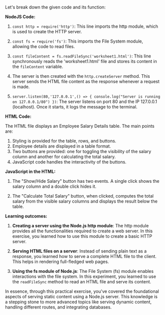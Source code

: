 Let's break down the given code and its function:

**NodeJS Code:**

1. `const http = require('http')`: This line imports the http module, which is used to create the HTTP server.

2. `const fs = require('fs')`: This imports the File System module, allowing the code to read files.

3. `const fileContent = fs.readFileSync('worksheet1.html')`: This line synchronously reads the 'worksheet1.html' file and stores its content in the `fileContent` variable.

4. The server is then created with the `http.createServer` method. This server sends the HTML file content as the response whenever a request is made.

5. `server.listen(80,'127.0.0.1',() => { console.log("Server is running on 127.0.0.1/80") })`: The server listens on port 80 and the IP 127.0.0.1 (localhost). Once it starts, it logs the message to the terminal.

**HTML Code:**

The HTML file displays an Employee Salary Details table. The main points are:

1. Styling is provided for the table, rows, and buttons.
2. Employee details are displayed in a table format.
3. Two buttons are provided: one for toggling the visibility of the salary column and another for calculating the total salary.
4. JavaScript code handles the interactivity of the buttons.

**JavaScript in the HTML:**

1. The "Show/Hide Salary" button has two events. A single click shows the salary column and a double click hides it.

2. The "Calculate Total Salary" button, when clicked, computes the total salary from the visible salary columns and displays the result below the table.

**Learning outcomes:**

1. **Creating a server using the Node.js http module**: The http module provides all the functionalities required to create a web server. In this exercise, you learned how to use this module to create a basic HTTP server.

2. **Serving HTML files on a server**: Instead of sending plain text as a response, you learned how to serve a complete HTML file to the client. This helps in rendering full-fledged web pages.

3. **Using the fs module of Node.js**: The File System (fs) module enables interactions with the file system. In this experiment, you learned to use the `readFileSync` method to read an HTML file and serve its content.

In essence, through this practical exercise, you've covered the foundational aspects of serving static content using a Node.js server. This knowledge is a stepping stone to more advanced topics like serving dynamic content, handling different routes, and integrating databases.
